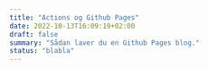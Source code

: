 ```yaml
---
title: "Actions og Github Pages"
date: 2022-10-13T16:09:19+02:00
draft: false
summary: "Sådan laver du en Github Pages blog."
status: "blabla"
---
```



